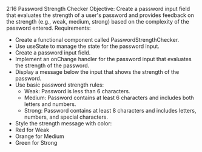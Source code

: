 2:16
Password Strength Checker
Objective:
Create a password input field that evaluates the strength of a user's password and provides feedback on the strength (e.g., weak, medium, strong) based on the complexity of the password entered.
Requirements:

- Create a functional component called PasswordStrengthChecker.
- Use useState to manage the state for the password input.
- Create a password input field.
- Implement an onChange handler for the password input that evaluates the strength of the password.
- Display a message below the input that shows the strength of the password.
- Use basic password strength rules:
  - Weak: Password is less than 6 characters.
  - Medium: Password contains at least 6 characters and includes both letters and numbers.
  - Strong: Password contains at least 8 characters and includes letters, numbers, and special characters.
- Style the strength message with color:
- Red for Weak
- Orange for Medium
- Green for Strong
